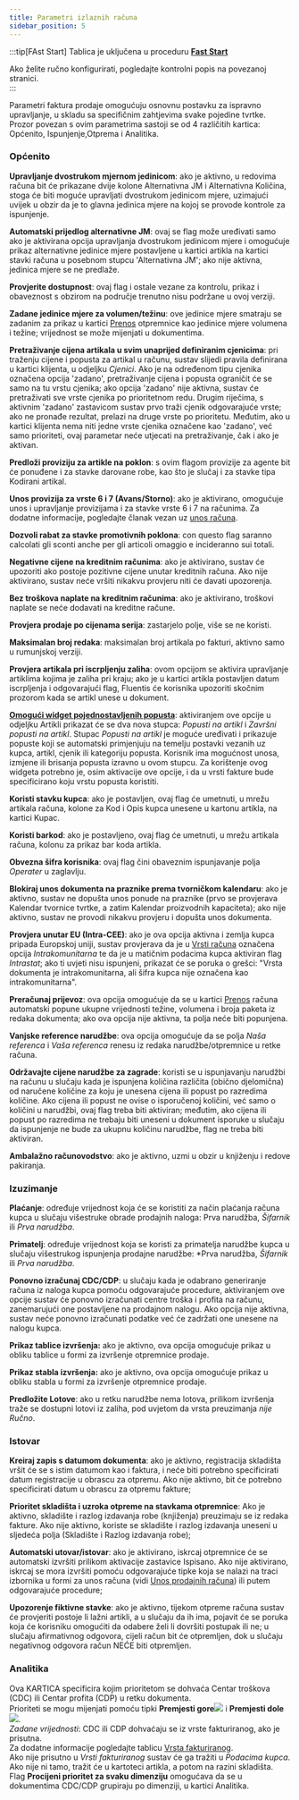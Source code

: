 ```yaml
---
title: Parametri izlaznih računa
sidebar_position: 5
---
```


:::tip[FAst Start]
Tablica je uključena u proceduru [**Fast Start**](/docs/guide/fast-start)

Ako želite ručno konfigurirati, pogledajte kontrolni popis na povezanoj stranici.    
:::

Parametri faktura prodaje omogućuju osnovnu postavku za ispravno upravljanje, u skladu sa specifičnim zahtjevima svake pojedine tvrtke. Prozor povezan s ovim parametrima sastoji se od 4 različitih kartica: Općenito, Ispunjenje,Otprema  i Analitika.

### Općenito

**Upravljanje dvostrukom mjernom jedinicom**: ako je aktivno, u redovima računa bit će prikazane dvije kolone Alternativna JM i Alternativna Količina, stoga će biti moguće upravljati dvostrukom jedinicom mjere, uzimajući uvijek u obzir da je to glavna jedinica mjere na kojoj se provode kontrole za ispunjenje.

**Automatski prijedlog alternativne JM**: ovaj se flag može uređivati samo ako je aktivirana opcija upravljanja dvostrukom jedinicom mjere i omogućuje prikaz alternativne jedinice mjere postavljene u kartici artikla na kartici stavki računa u posebnom stupcu 'Alternativna JM'; ako nije aktivna, jedinica mjere se ne predlaže.      

**Provjerite dostupnost**: ovaj flag i ostale vezane za kontrolu, prikaz i obaveznost s obzirom na područje trenutno nisu podržane u ovoj verziji.   

**Zadane jedinice mjere za volumen/težinu**: ove jedinice mjere smatraju se zadanim za prikaz u kartici [Prenos](/docs/sales/sales-delivery-notes/insert-delivery-notes/sales-dn) otpremnice kao jedinice mjere volumena i težine; vrijednost se može mijenjati u dokumentima.  

**Pretraživanje cijena artikala u svim unaprijed definiranim cjenicima**: pri traženju cijene i popusta za artikal u računu, sustav slijedi pravila definirana u kartici klijenta, u odjeljku *Cjenici*. Ako je na određenom tipu cjenika označena opcija 'zadano', pretraživanje cijena i popusta ograničit će se samo na tu vrstu cjenika; ako opcija 'zadano' nije aktivna, sustav će pretraživati sve vrste cjenika po prioritetnom redu. Drugim riječima, s aktivnim 'zadano' zastavicom sustav prvo traži cjenik odgovarajuće vrste; ako ne pronađe rezultat, prelazi na druge vrste po prioritetu. Međutim, ako u kartici klijenta nema niti jedne vrste cjenika označene kao 'zadano', već samo prioriteti, ovaj parametar neće utjecati na pretraživanje, čak i ako je aktivan.  

**Predloži proviziju za artikle na poklon**: s ovim flagom provizije za agente bit će ponuđene i za stavke darovane robe, kao što je slučaj i za stavke tipa Kodirani artikal.

**Unos provizija za vrste 6 i 7 (Avans/Storno)**: ako je aktivirano, omogućuje unos i upravljanje provizijama i za stavke vrste 6 i 7 na računima. Za dodatne informacije, pogledajte članak vezan uz [unos računa](/docs/sales/sales-invoices/invoicing/sales-invoice).  

**Dozvoli rabat za stavke promotivnih poklona**: con questo flag saranno calcolati gli sconti anche per gli articoli omaggio e incideranno sui totali.

**Negativne cijene na kreditnim računima**: ako je aktivirano, sustav će upozoriti ako postoje pozitivne cijene unutar kreditnih računa. Ako nije aktivirano, sustav neće vršiti nikakvu provjeru niti će davati upozorenja.  

**Bez troškova naplate na kreditnim računima**: ako je aktivirano, troškovi naplate se neće dodavati na kreditne račune.  

**Provjera prodaje po cijenama serija**: zastarjelo polje, više se ne koristi.

**Maksimalan broj redaka**: maksimalan broj artikala po fakturi, aktivno samo u rumunjskoj verziji.  

**Provjera artikala pri iscrpljenju zaliha**: ovom opcijom se aktivira upravljanje artiklima kojima je zaliha pri kraju; ako je u kartici artikla postavljen datum iscrpljenja i odgovarajući flag, Fluentis će korisnika upozoriti skočnim prozorom kada se artikl unese u dokument.     

**[Omogući widget pojednostavljenih popusta](/docs/sales/sales-flow/discount-widget)**: aktiviranjem ove opcije u odjeljku Artikli prikazat će se dva nova stupca: *Popusti na artikl* i *Završni popusti na artikl*. Stupac *Popusti na artikl* je moguće uređivati i prikazuje popuste koji se automatski primjenjuju na temelju postavki vezanih uz kupca, artikl, cjenik ili kategoriju popusta. Korisnik ima mogućnost unosa, izmjene ili brisanja popusta izravno u ovom stupcu. Za korištenje ovog widgeta potrebno je, osim aktivacije ove opcije, i da u vrsti fakture bude specificirano koju vrstu popusta koristiti.     

**Koristi stavku kupca**: ako je postavljen, ovaj flag će umetnuti, u mrežu artikala računa, kolone za Kod i Opis kupca unesene u kartonu artikla, na kartici Kupac.   

**Koristi barkod**: ako je postavljeno, ovaj flag će umetnuti, u mrežu artikala računa, kolonu za prikaz bar koda artikla.    

**Obvezna šifra korisnika**: ovaj flag čini obaveznim ispunjavanje polja *Operater* u zaglavlju.    

**Blokiraj unos dokumenta na praznike prema tvorničkom kalendaru**: ako je aktivno, sustav ne dopušta unos ponude na praznike (prvo se provjerava Kalendar tvornice tvrtke, a zatim Kalendar proizvodnih kapaciteta); ako nije aktivno, sustav ne provodi nikakvu provjeru i dopušta unos dokumenta.   

**Provjera unutar EU (Intra-CEE)**: ako je ova opcija aktivna i zemlja kupca pripada Europskoj uniji, sustav provjerava da je u [Vrsti računa](/docs/configurations/tables/sales/invoices-type) označena opcija *Intrakomunitarna* te da je u matičnim podacima kupca aktiviran flag *Intrastat*; ako ti uvjeti nisu ispunjeni, prikazat će se poruka o grešci: "Vrsta dokumenta je intrakomunitarna, ali šifra kupca nije označena kao intrakomunitarna".  

**Preračunaj prijevoz**: ova opcija omogućuje da se u kartici [Prenos](/docs/sales/sales-invoices/invoicing/sales-invoice) računa automatski popune ukupne vrijednosti težine, volumena i broja paketa iz redaka dokumenta; ako ova opcija nije aktivna, ta polja neće biti popunjena.       

**Vanjske reference narudžbe**: ova opcija omogućuje da se polja *Naša referenca* i *Vaša referenca* renesu iz redaka narudžbe/otpremnice u retke računa.  

**Održavajte cijene narudžbe za zagrade**: koristi se u ispunjavanju narudžbi na računu u slučaju kada je ispunjena količina različita (obično djelomična) od naručene količine za koju je unesena cijena ili popust po razredima količine. Ako cijena ili popust ne ovise o isporučenoj količini, već samo o količini u narudžbi, ovaj flag treba biti aktiviran; međutim, ako cijena ili popust po razredima ne trebaju biti uneseni u dokument isporuke u slučaju da ispunjenje ne bude za ukupnu količinu narudžbe, flag ne treba biti aktiviran.

**Ambalažno računovodstvo**: ako je aktivno, uzmi u obzir u knjiženju i redove pakiranja.

### Izuzimanje

**Plaćanje**: određuje vrijednost koja će se koristiti za način plaćanja računa kupca u slučaju višestruke obrade prodajnih naloga: Prva narudžba, *Šifarnik* ili *Prva narudžba*. 

**Primatelj**: određuje vrijednost koja se koristi za primatelja narudžbe kupca u slučaju višestrukog ispunjenja prodajne narudžbe: *Prva narudžba, *Šifarnik* ili *Prva narudžba*.

**Ponovno izračunaj CDC/CDP**: u slučaju kada je odabrano generiranje računa iz naloga kupca pomoću odgovarajuće procedure, aktiviranjem ove opcije sustav će ponovno izračunati centre troška i profita na računu, zanemarujući one postavljene na prodajnom nalogu. Ako opcija nije aktivna, sustav neće ponovno izračunati podatke već će zadržati one unesene na nalogu kupca. 

**Prikaz tablice izvršenja:** ako je aktivno, ova opcija omogućuje prikaz u obliku tablice u formi za izvršenje otpremnice prodaje.      

**Prikaz stabla izvršenja:** ako je aktivno, ova opcija omogućuje prikaz u obliku stabla u formi za izvršenje otpremnice prodaje.

**Predložite Lotove**: ako u retku narudžbe nema lotova, prilikom izvršenja traže se dostupni lotovi iz zaliha, pod uvjetom da vrsta preuzimanja *nije Ručno*.

### Istovar

**Kreiraj zapis s datumom dokumenta**: ako je aktivno, registracija skladišta vršit će se s istim datumom kao i faktura, i neće biti potrebno specificirati datum registracije u obrascu za otpremu. Ako nije aktivno, bit će potrebno specificirati datum u obrascu za otpremu fakture;

**Prioritet skladišta i uzroka otpreme na stavkama otpremnice**: Ako je aktivno, skladište i razlog izdavanja robe (knjiženja) preuzimaju se iz redaka fakture.
Ako nije aktivno, koriste se skladište i razlog izdavanja uneseni u sljedeća polja (Skladište i Razlog izdavanja robe);

**Automatski utovar/istovar**: ako je aktivirano, iskrcaj otpremnice će se automatski izvršiti prilikom aktivacije zastavice Ispisano. Ako nije aktivirano, iskrcaj se mora izvršiti pomoću odgovarajuće tipke koja se nalazi na traci izbornika u formi za unos računa (vidi [Unos prodajnih računa](/docs/sales/sales-invoices/invoicing/sales-invoice)) ili putem odgovarajuće procedure;  

**Upozorenje fiktivne stavke**: ako je aktivno, tijekom otpreme računa sustav će provjeriti postoje li lažni artikli, a u slučaju da ih ima, pojavit će se poruka koja će korisniku omogućiti da odabere želi li dovršiti postupak ili ne; u slučaju afirmativnog odgovora, cijeli račun bit će otpremljen, dok u slučaju negativnog odgovora račun NEĆE biti otpremljen.

### Analitika

Ova KARTICA specificira kojim prioritetom se dohvaća Centar troškova (CDC) ili Centar profita (CDP) u retku dokumenta.        
Prioriteti se mogu mijenjati pomoću tipki **Premjesti gore**![](/img/neutral/common/move-up.png) i **Premjesti dole**![](/img/neutral/common/delete-cc.png).     
*Zadane vrijednosti*: CDC ili CDP dohvaćaju se iz vrste fakturiranog, ako je prisutna.      
Za dodatne informacije pogledajte tablicu [Vrsta fakturiranog](/docs/configurations/tables/sales/sales-turnover).      
Ako nije prisutno u *Vrsti fakturiranog* sustav će ga tražiti u *Podacima kupca*. Ako nije ni tamo, tražit će u kartoteci artikla, a potom na razini skladišta.         
Flag **Procijeni prioritet za svaku dimenziju** omogućava da se u dokumentima CDC/CDP grupiraju po dimenziji, u kartici Analitika.
